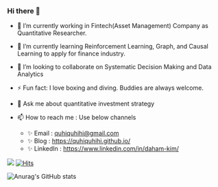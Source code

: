### Hi there 👋

- 🔭 I’m currently working in Fintech(Asset Management) Company as Quantitative Researcher.
- 🌱 I’m currently learning Reinforcement Learning, Graph, and Causal Learning to apply for finance industry. 
- 👯 I’m looking to collaborate on Systematic Decision Making and Data Analytics
- ⚡ Fun fact: I love boxing and diving. Buddies are always welcome. 

- 💬 Ask me about quantitative investment strategy 

- 📫 How to reach me : Use below channels
  - ✨ Email : quhiquhihi@gmail.com
  - ✨ Blog : https://quhiquhihi.github.io/
  - ✨ LinkedIn : https://www.linkedin.com/in/daham-kim/


<a href="https://quhiquhihi.github.io/" target="_blank"><img src="https://img.shields.io/badge/Homepage-FFCA28?style=flat-square&logo=HomeAdvisor&logoColor=White"/></a>
[![Hits](https://hits.seeyoufarm.com/api/count/incr/badge.svg?url=https%3A%2F%2Fgithub.com%2FQuhiQuhihi&count_bg=%2379C83D&title_bg=%23555555&icon=&icon_color=%23E7E7E7&title=Github&edge_flat=false)](https://hits.seeyoufarm.com)

![Anurag's GitHub stats](https://github-readme-stats.vercel.app/api?username=QuhiQuhihi&show_icons=true&theme=radical)


<!--
**QuhiQuhihi/QuhiQuhihi** is a ✨ _special_ ✨ repository because its `README.md` (this file) appears on your GitHub profile.

Here are some ideas to get you started:

- 🔭 I’m currently working on ...
- 🌱 I’m currently learning ...
- 👯 I’m looking to collaborate on ...
- 🤔 I’m looking for help with ...
- 💬 Ask me about ...
- 📫 How to reach me: ...
- 😄 Pronouns: ...
- ⚡ Fun fact: ...
-->
